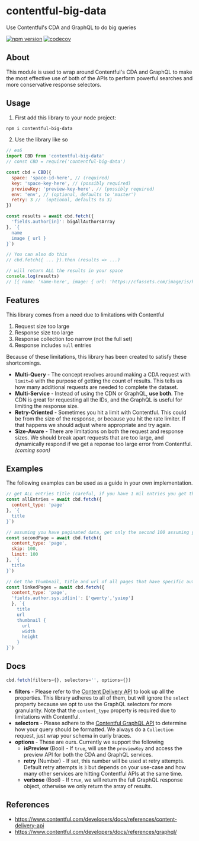 # contentful-big-data
Use Contentful's CDA and GraphQL to do big queries

[![npm version](https://badge.fury.io/js/contentful-big-data.svg)](https://badge.fury.io/js/contentful-big-data)
[![codecov](https://codecov.io/gh/mrsteele/contentful-big-data/branch/main/graph/badge.svg?token=MKM3ID7DVP)](https://codecov.io/gh/mrsteele/contentful-big-data)

## About

This module is used to wrap around Contentful's CDA and GraphQL to make the most effective use of both of the APIs to perform powerful searches and more conservative response selectors.

## Usage

1. First add this library to your node project:

```bash
npm i contentful-big-data
```

2. Use the library like so

```js
// es6
import CBD from 'contentful-big-data'
// const CBD = require('contentful-big-data')

const cbd = CBD({
  space: 'space-id-here', // (required)
  key: 'space-key-here', // (possibly required)
  previewKey: 'preview-key-here', // (possibly required)
  env: 'env', // (optional, defaults to 'master')
  retry: 3 //  (optional, defaults to 3)
})

const results = await cbd.fetch({
  'fields.author[in]': bigAllAuthorsArray
}, `{
  name
  image { url }
}`)

// You can also do this
// cbd.fetch({ ... }).then (results => ...)

// will return ALL the results in your space
console.log(results)
// [{ name: 'name-here', image: { url: 'https://cfassets.com/image/is/here' } }]
```

## Features

This library comes from a need due to limitations with Contentful
1. Request size too large
2. Response size too large
3. Response collection too narrow (not the full set)
4. Response includes `null` entries

Because of these limitations, this library has been created to satisfy these shortcomings.

* **Multi-Query** - The concept revolves around making a CDA request with `limit=0` with the purpose of getting the count of results. This tells us how many additional requests are needed to complete the dataset.
* **Multi-Service** - Instead of using the CDN or GraphQL, **use both**. The CDN is great for requesting all the IDs, and the GraphQL is useful for limiting the response size.
* **Retry-Oriented** - Sometimes you hit a limit with Contentful. This could be from the size of the response, or because you hit the rate limiter. If that happens we should adjust where appropriate and try again.
* **Size-Aware** - There are limitations on both the request and response sizes. We should break apart requests that are too large, and dynamically respond if we get a reponse too large error from Contentful. *(coming soon)*

## Examples

The following examples can be used as a guide in your own implementation.

```js
// get ALL entries title (careful, if you have 1 mil entries you get them all!)
const allEntries = await cbd.fetch({
  content_type: 'page'
}, `{
  title
}`)

// assuming you have paginated data, get only the second 100 assuming you are on page 2
const secondPage = await cbd.fetch({
  content_type: 'page',
  skip: 100,
  limit: 100
}, `{
  title
}`)

// Get the thumbnail, title and url of all pages that have specific authors
const linkedPages = await cbd.fetch({
  content_type: 'page',
  'fields.author.sys.id[in]': ['qwerty','yuiop']
  }, `{
    title
    url
    thumbnail {
      url
      width
      height
    }
}`)

```

## Docs

```js
cbd.fetch(filters={}, selectors='', options={})
```

* **filters** - Please refer to the [Content Delivery API](https://www.contentful.com/developers/docs/references/content-delivery-api/) to look up all the properties. This library adheres to all of them, but will ignore the `select` property because we opt to use the GraphQL selectors for more granularity. Note that the `content_type` property is required due to limitations with Contentful.
* **selectors** - Please adhere to the [Contentful GraphQL API](https://www.contentful.com/developers/docs/references/graphql/) to determine how your query should be formatted. We always do a `Collection` request, just wrap your schema in curly braces.
* **options** - These are ours. Currently we support the following
  * **isPreview** (Bool) - If `true`, will use the `previewKey` and access the preview API for both the CDA and GraphQL services.
  * **retry** (Number) - If set, this number will be used at retry attempts. Default retry attempts is `3` but depends on your use-case and how many other services are hitting Contentful APIs at the same time.
  * **verbose** (Bool) - If `true`, we will return the full GraphQL response object, otherwise we only return the array of results.

## References

* https://www.contentful.com/developers/docs/references/content-delivery-api
* https://www.contentful.com/developers/docs/references/graphql/
